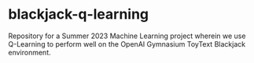 # blackjack-q-learning
Repository for a Summer 2023 Machine Learning project wherein we use Q-Learning to perform well on the OpenAI Gymnasium ToyText Blackjack environment.
